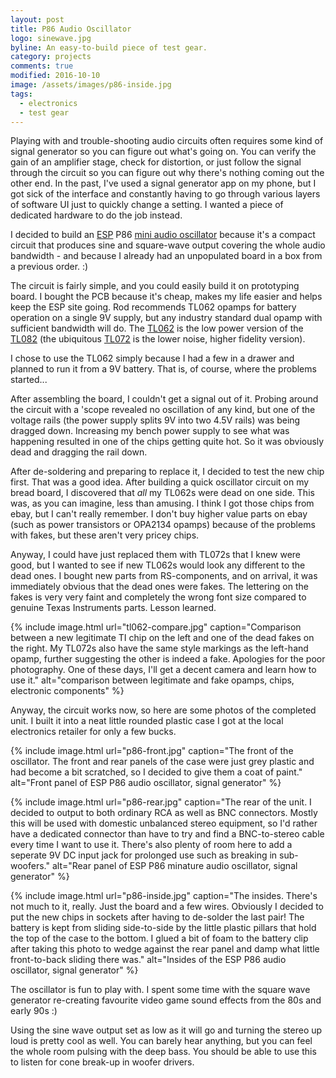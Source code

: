 ```yaml
---
layout: post
title: P86 Audio Oscillator
logo: sinewave.jpg
byline: An easy-to-build piece of test gear.
category: projects
comments: true
modified: 2016-10-10
image: /assets/images/p86-inside.jpg
tags:
  - electronics
  - test gear
---
```


Playing with and trouble-shooting audio circuits often requires some kind of signal generator so you can figure out what's going on. You can verify the gain of an amplifier stage, check for distortion, or just follow the signal through the circuit so you can figure out why there's nothing coming out the other end. In the past, I've used a signal generator app on my phone, but I got sick of the interface and constantly having to go through various layers of software UI just to quickly change a setting. I wanted a piece of dedicated hardware to do the job instead.

I decided to build an [ESP](https://sound-au.com/) P86 [mini audio oscillator](https://sound-au.com/project86.htm) because it's a compact circuit that produces sine and square-wave output covering the whole audio bandwidth - and because I already had an unpopulated board in a box from a previous order. :)

The circuit is fairly simple, and you could easily build it on prototyping board. I bought the PCB because it's cheap, makes my life easier and helps keep the ESP site going. Rod recommends TL062 opamps for battery operation on a single 9V supply, but any industry standard dual opamp with sufficient bandwidth will do. The [TL062](http://www.ti.com/product/TL062) is the low power version of the [TL082](http://www.ti.com/product/TL082) (the ubiquitous [TL072](http://www.ti.com/product/TL072) is the lower noise, higher fidelity version).

I chose to use the TL062 simply because I had a few in a drawer and planned to run it from a 9V battery. That is, of course, where the problems started...

After assembling the board, I couldn't get a signal out of it. Probing around the circuit with a 'scope revealed no oscillation of any kind, but one of the voltage rails (the power supply splits 9V into two 4.5V rails) was being dragged down. Increasing my bench power supply to see what was happening resulted in one of the chips getting quite hot. So it was obviously dead and dragging the rail down.

After de-soldering and preparing to replace it, I decided to test the new chip first. That was a good idea. After building a quick oscillator circuit on my bread board, I discovered that _all_ my TL062s were dead on one side. This was, as you can imagine, less than amusing. I think I got those chips from ebay, but I can't really remember. I don't buy higher value parts on ebay (such as power transistors or OPA2134 opamps) because of the problems with fakes, but these aren't very pricey chips.

Anyway, I could have just replaced them with TL072s that I knew were good, but I wanted to see if new TL062s would look any different to the dead ones. I bought new parts from RS-components, and on arrival, it was immediately obvious that the dead ones were fakes. The lettering on the fakes is very very faint and completely the wrong font size compared to genuine Texas Instruments parts. Lesson learned.

{% include image.html url="tl062-compare.jpg" caption="Comparison between a new legitimate TI chip on the left and one of the dead fakes on the right. My TL072s also have the same style markings as the left-hand opamp, further suggesting the other is indeed a fake. Apologies for the poor photography. One of these days, I'll get a decent camera and learn how to use it." alt="comparison between legitimate and fake opamps, chips, electronic components"  %}

Anyway, the circuit works now, so here are some photos of the completed unit. I built it into a neat little rounded plastic case I got at the local electronics retailer for only a few bucks.

{% include image.html url="p86-front.jpg" caption="The front of the oscillator. The front and rear panels of the case were just grey plastic and had become a bit scratched, so I decided to give them a coat of paint." alt="Front panel of ESP P86 audio oscillator, signal generator" %}

{% include image.html url="p86-rear.jpg" caption="The rear of the unit. I decided to output to both ordinary RCA as well as BNC connectors. Mostly this will be used with domestic unbalanced stereo equipment, so I'd rather have a dedicated connector than have to try and find a BNC-to-stereo cable every time I want to use it. There's also plenty of room here to add a seperate 9V DC input jack for prolonged use such as breaking in sub-woofers." alt="Rear panel of ESP P86 minature audio oscillator, signal generator" %}

{% include image.html url="p86-inside.jpg" caption="The insides. There's not much to it, really. Just the board and a few wires. Obviously I decided to put the new chips in sockets after having to de-solder the last pair! The battery is kept from sliding side-to-side by the little plastic pillars that hold the top of the case to the bottom. I glued a bit of foam to the battery clip after taking this photo to wedge against the rear panel and damp what little front-to-back sliding there was." alt="Insides of the ESP P86 audio oscillator, signal generator" %}

The oscillator is fun to play with. I spent some time with the square wave generator re-creating favourite video game sound effects from the 80s and early 90s :)

Using the sine wave output set as low as it will go and turning the stereo up loud is pretty cool as well. You can barely hear anything, but you can feel the whole room pulsing with the deep bass. You should be able to use this to listen for cone break-up in woofer drivers.
